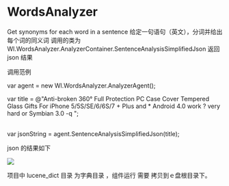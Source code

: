 # WordsAnalyzer
Get synonyms for each word in a sentence
给定一句语句（英文），分词并给出每个词的同义词
调用的类为 Wl.WordsAnalyzer.AnalyzerContainer.SentenceAnalysisSimplifiedJson 返回 json 结果

调用范例

var agent = new Wl.WordsAnalyzer.AnalyzerAgent();

var title = @"Anti-broken 360° Full Protection PC Case Cover Tempered Glass Gifts For iPhone 5/5S/SE/6/6S/7 + Plus and * Android 4.0 work ? very hard or Symbian 3.0 -q ";

<br/>
var jsonString = agent.SentenceAnalysisSimplifiedJson(title);


json 的结果如下 
 
 <img src="http://m.qpic.cn/psb?/71ab6d5a-79d4-4d4e-9470-3d08984aad4d/LimPkieFoeWqovuFSTphpnQ2fNrWxOSxSmJKcaEdJsw!/b/dEQBAAAAAAAA&bo=ugIYAroCGAIDCSw!&rf=viewer_4" />

项目中 lucene_dict 目录 为字典目录 ，组件运行 需要 拷贝到ｅ盘根目录下。
